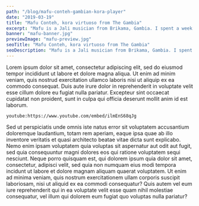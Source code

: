 ```yaml
---
path: "/blog/mafu-conteh-gambian-kora-player"
date: "2019-03-19"
title: "Mafu Conteh, kora virtuoso from The Gambia"
excerpt: "Mafu is a Jali musician from Brikama, Gambia. I spent a week living with him, learning to play kora and filming some of his unique arrangements."
banner: "mafu-banner.jpg"
previewImage: "mafu-preview.jpg"
seoTitle: "Mafu Conteh, kora virtuoso from The Gambia"
seoDescription: "Mafu is a Jali musician from Brikama, Gambia. I spent a week living with him, learning to play kora and filming some of his unique arrangements."
---
```


Lorem ipsum dolor sit amet, consectetur adipiscing elit, sed do eiusmod tempor incididunt ut labore et dolore magna aliqua. Ut enim ad minim veniam, quis nostrud exercitation ullamco laboris nisi ut aliquip ex ea commodo consequat. Duis aute irure dolor in reprehenderit in voluptate velit esse cillum dolore eu fugiat nulla pariatur. Excepteur sint occaecat cupidatat non proident, sunt in culpa qui officia deserunt mollit anim id est laborum.

`youtube:https://www.youtube.com/embed/ilmEnS68qJg`

Sed ut perspiciatis unde omnis iste natus error sit voluptatem accusantium doloremque laudantium, totam rem aperiam, eaque ipsa quae ab illo inventore veritatis et quasi architecto beatae vitae dicta sunt explicabo. Nemo enim ipsam voluptatem quia voluptas sit aspernatur aut odit aut fugit, sed quia consequuntur magni dolores eos qui ratione voluptatem sequi nesciunt. Neque porro quisquam est, qui dolorem ipsum quia dolor sit amet, consectetur, adipisci velit, sed quia non numquam eius modi tempora incidunt ut labore et dolore magnam aliquam quaerat voluptatem. Ut enim ad minima veniam, quis nostrum exercitationem ullam corporis suscipit laboriosam, nisi ut aliquid ex ea commodi consequatur? Quis autem vel eum iure reprehenderit qui in ea voluptate velit esse quam nihil molestiae consequatur, vel illum qui dolorem eum fugiat quo voluptas nulla pariatur?
